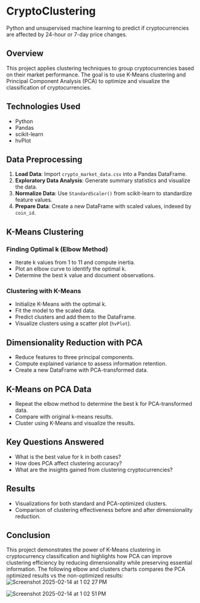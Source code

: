# CryptoClustering
Python and unsupervised machine learning to predict if cryptocurrencies are affected by 24-hour or 7-day price changes.

## Overview
This project applies clustering techniques to group cryptocurrencies based on their market performance. The goal is to use K-Means clustering and Principal Component Analysis (PCA) to optimize and visualize the classification of cryptocurrencies.

## Technologies Used
- Python
- Pandas
- scikit-learn
- hvPlot

## Data Preprocessing
1. **Load Data**: Import `crypto_market_data.csv` into a Pandas DataFrame.
2. **Exploratory Data Analysis**: Generate summary statistics and visualize the data.
3. **Normalize Data**: Use `StandardScaler()` from scikit-learn to standardize feature values.
4. **Prepare Data**: Create a new DataFrame with scaled values, indexed by `coin_id`.

## K-Means Clustering
### Finding Optimal k (Elbow Method)
- Iterate k values from 1 to 11 and compute inertia.
- Plot an elbow curve to identify the optimal k.
- Determine the best k value and document observations.

### Clustering with K-Means
- Initialize K-Means with the optimal k.
- Fit the model to the scaled data.
- Predict clusters and add them to the DataFrame.
- Visualize clusters using a scatter plot (`hvPlot`).

## Dimensionality Reduction with PCA
- Reduce features to three principal components.
- Compute explained variance to assess information retention.
- Create a new DataFrame with PCA-transformed data.

## K-Means on PCA Data
- Repeat the elbow method to determine the best k for PCA-transformed data.
- Compare with original k-means results.
- Cluster using K-Means and visualize the results.

## Key Questions Answered
- What is the best value for k in both cases?
- How does PCA affect clustering accuracy?
- What are the insights gained from clustering cryptocurrencies?

## Results
- Visualizations for both standard and PCA-optimized clusters.
- Comparison of clustering effectiveness before and after dimensionality reduction.

## Conclusion
This project demonstrates the power of K-Means clustering in cryptocurrency classification and highlights how PCA can improve clustering efficiency by reducing dimensionality while preserving essential information. The following elbow and clusters charts compares the PCA optimized results vs the non-optimized results:
![Screenshot 2025-02-14 at 1 02 27 PM](https://github.com/user-attachments/assets/d8d1bbf0-ba1a-4d7d-88ba-22a589a33f42)

![Screenshot 2025-02-14 at 1 02 51 PM](https://github.com/user-attachments/assets/bd3fb610-2dda-42b5-b4be-dc82a3347f03)
